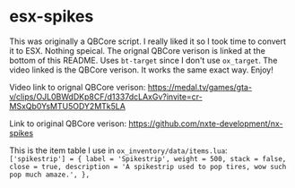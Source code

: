 # esx-spikes
This was originally a QBCore script. I really liked it so I took time to convert it to ESX. Nothing speical. The orignal QBCore verison is linked at the bottom of this README. Uses `bt-target` since I don't use `ox_target`. The video linked is the QBCore verison. It works the same exact way. Enjoy! 



Video link to orignal QBCore verison: https://medal.tv/games/gta-v/clips/OJL0BWdDKp8CF/d1337dcLAxGv?invite=cr-MSxQb0YsMTU5ODY2MTk5LA

Link to original QBCore verison: https://github.com/nxte-development/nx-spikes

This is the item table I use in `ox_inventory/data/items.lua`: 
`	['spikestrip'] = {
		label = 'Spikestrip',
		weight = 500,
		stack = false,
		close = true,
		description = 'A spikestrip used to pop tires, wow such pop much amaze.',
	},`
